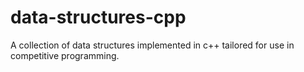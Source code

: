 # data-structures-cpp
A collection of data structures implemented in c++ tailored for use in competitive programming.
